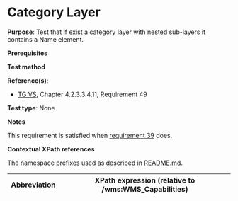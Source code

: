 # Category Layer

**Purpose**: Test that if exist a category layer with nested sub-layers it contains a Name element.

**Prerequisites**

**Test method**

**Reference(s)**:
* [TG VS](./README.md#ref_TG_VS), Chapter 4.2.3.3.4.11, Requirement 49

**Test type**: None

**Notes**

This requirement is satisfied when [requirement 39](./at39-getcapabilities-layer-name.md) does.

**Contextual XPath references**

The namespace prefixes used as described in [README.md](./README.md#namespaces).

Abbreviation                                               |  XPath expression (relative to /wms:WMS_Capabilities)
---------------------------------------------------------- | -------------------------------------------------------------------------
